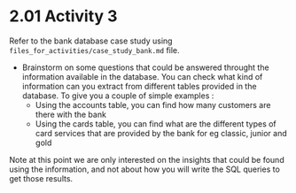 # 2.01 Activity 3

Refer to the bank database case study using `files_for_activities/case_study_bank.md` file.

- Brainstorm on some questions that could be answered throught the information available in the database. You can check what kind of information can you extract from different tables provided in the database. To give you a couple of simple examples :
    - Using the accounts table, you can find how many customers are there with the bank
    - Using the cards table, you can find what are the different types of card services that are provided by the bank for eg classic, junior and gold
    
Note at this point we are only interested on the insights that could be found using the information, and not about how you will write the SQL queries to get those results.
